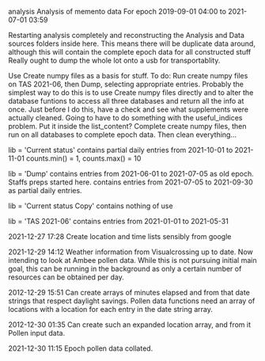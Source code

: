 analysis
Analysis of memento data
For epoch 2019-09-01 04:00 to 2021-07-01 03:59

Restarting analysis completely and reconstructing the Analysis and Data sources folders inside here.
This means there will be duplicate data around, although this will contain the complete epoch data for all constructed stuff
Really ought to dump the whole lot onto a usb for transportablity.


Use Create numpy files as a basis for stuff. 
To do:
  Run create numpy files on TAS 2021-06, then Dump, selecting appropriate entries.
  Probably the simplest way to do this is to use Create numpy files directly and to alter the database
  funtions to access all three databases and return all the info at once. Just before I do this, have a check and see what supplements
  were actually cleaned.
  Going to have to do something with the useful_indices problem. Put it inside the list_content?
  Complete create numpy files, then run on all databases to complete epoch data.
  Then clean everything...

lib = 'Current status'
contains partial daily entries from 2021-10-01 to 2021-11-01
counts.min() = 1, counts.max() = 10

lib = 'Dump'
contains entries from 2021-06-01 to 2021-07-05 as old epoch. Staffs preps started here.
contains entries from 2021-07-05 to 2021-09-30 as partial daily entries. 

lib = 'Current status Copy'
contains nothing of use

lib = 'TAS 2021-06'
contains entries from 2021-01-01 to 2021-05-31 


2021-12-27 17:28
Create location and time lists sensibly from google

2021-12-29 14:12
Weather information from Visualcrossing up to date. 
Now intending to look at Ambee pollen data. While this is not pursuing initial main goal, this can be running in the background
as only a certain number of resources can be obtained per day.

2012-12-29 15:51
Can create arrays of minutes elapsed and from that date strings that respect daylight savings. Pollen data functions need an array
of locations with a location for each entry in the date string array.

2012-12-30 01:35
Can create such an expanded location array, and from it Pollen input data.

2021-12-30 11:15
Epoch pollen data collated.
